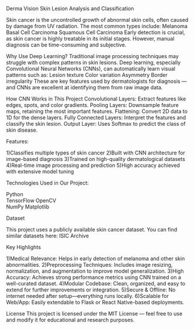 Derma Vision Skin Lesion Analysis and Classification

Skin cancer is the uncontrolled growth of abnormal skin cells, often caused by damage from UV radiation. The most common types include:
Melanoma
Basal Cell Carcinoma
Squamous Cell Carcinoma
Early detection is crucial, as skin cancer is highly treatable in its initial stages. However, manual diagnosis can be time-consuming and subjective.

Why Use Deep Learning?
Traditional image processing techniques may struggle with complex patterns in skin lesions. Deep learning, especially Convolutional Neural Networks (CNNs), can automatically learn visual patterns such as:
Lesion texture
Color variation
Asymmetry
Border irregularity
These are key features used by dermatologists for diagnosis — and CNNs are excellent at identifying them from raw image data.

How CNN Works in This Project
Convolutional Layers: Extract features like edges, spots, and color gradients.
Pooling Layers: Downsample feature maps, retaining the most important features.
Flattening: Convert 2D data to 1D for the dense layers.
Fully Connected Layers: Interpret the features and classify the skin lesion.
Output Layer: Uses Softmax to predict the class of skin disease.

Features:

1)Classifies multiple types of skin cancer
2)Built with CNN architecture for image-based diagnosis
3)Trained on high-quality dermatological datasets
4)Real-time image processing and prediction
5)High accuracy achieved with extensive model tuning

Technologies Used in Our Project: 

Python	
TensorFlow 
OpenCV	
NumPy
Matplotlib 

Dataset

This project uses a publicly available skin cancer dataset. You can find similar datasets here:
ISIC Archive

Key Highlights

1)Medical Relevance: Helps in early detection of melanoma and other skin abnormalities.
2)Preprocessing Techniques: Includes image resizing, normalization, and augmentation to improve model generalization.
3)High Accuracy: Achieves strong performance metrics using CNN trained on a well-curated dataset.
4)Modular Codebase: Clean, organized, and easy to extend for further improvements or integration.
5)Secure & Offline: No internet needed after setup—everything runs locally.
6)Scalable for Web/App: Easily extendable to Flask or React Native-based deployments.

License
This project is licensed under the MIT License — feel free to use and modify it for educational and research purposes.







